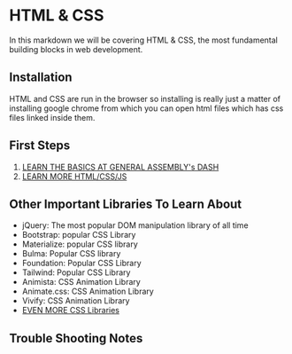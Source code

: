 # HTML & CSS

In this markdown we will be covering HTML & CSS, the most fundamental building blocks in web development.

## Installation

HTML and CSS are run in the browser so installing is really just a matter of installing google chrome from which you can open html files which has css files linked inside them.

## First Steps

1. [LEARN THE BASICS AT GENERAL ASSEMBLY's DASH](http://dash.generalassemb.ly)
2. [LEARN MORE HTML/CSS/JS](https://www.youtube.com/playlist?list=PLY6oTPmKnKbbeAFC_F_f6jBKU4Xfu24sX)

## Other Important Libraries To Learn About

- jQuery: The most popular DOM manipulation library of all time
- Bootstrap: popular CSS Library
- Materialize: popular CSS library
- Bulma: Popular CSS library
- Foundation: Popular CSS Library
- Tailwind: Popular CSS Library
- Animista: CSS Animation Library
- Animate.css: CSS Animation Library
- Vivify: CSS Animation Library
- [EVEN MORE CSS Libraries](https://speckyboy.com/css-libraries-frameworks-tools-2020/)

## Trouble Shooting Notes